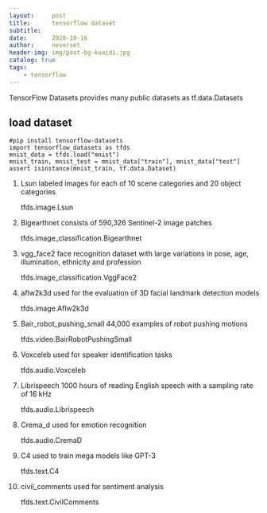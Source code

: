 ```yaml
---
layout:     post
title:      tensorflow dataset
subtitle:   
date:       2020-10-16
author:     neverset
header-img: img/post-bg-kuaidi.jpg
catalog: true
tags:
    - tensorflow
---
```


TensorFlow Datasets provides many public datasets as tf.data.Datasets

## load dataset 

    #pip install tensorflow-datasets
    import tensorflow_datasets as tfds
    mnist_data = tfds.load("mnist")
    mnist_train, mnist_test = mnist_data["train"], mnist_data["test"]
    assert isinstance(mnist_train, tf.data.Dataset)

1. Lsun
labeled images for each of 10 scene categories and 20 object categories

    tfds.image.Lsun

2. Bigearthnet
consists of 590,326 Sentinel-2 image patches

    tfds.image_classification.Bigearthnet

3. vgg_face2
face recognition dataset with large variations in pose, age, illumination, ethnicity and profession

    tfds.image_classification.VggFace2

4. aflw2k3d
used for the evaluation of 3D facial landmark detection models

    tfds.image.Aflw2k3d

5. Bair_robot_pushing_small
44,000 examples of robot pushing motions

    tfds.video.BairRobotPushingSmall

6. Voxceleb
used for speaker identification tasks

    tfds.audio.Voxceleb

7. Librispeech
1000 hours of reading English speech with a sampling rate of 16 kHz

    tfds.audio.Librispeech

8. Crema_d
used for emotion recognition

    tfds.audio.CremaD

9. C4
used to train mega models like GPT-3

    tfds.text.C4

10. civil_comments
used for sentiment analysis

    tfds.text.CivilComments